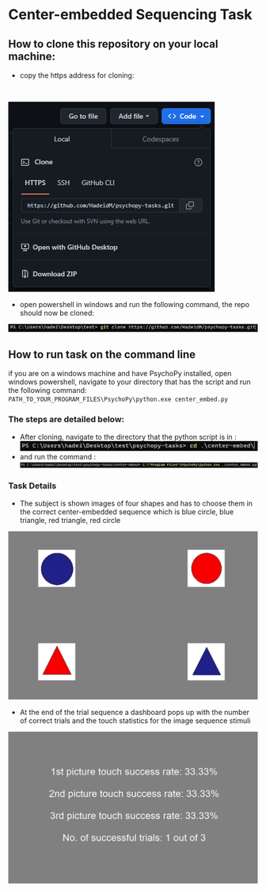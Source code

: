 # Center-embedded Sequencing Task

## How to clone this repository on your local machine: 
- copy the https address for cloning:

<br/>

![clone](/match-to-sample/images/clone.png)

- open powershell in windows and run the following command, the repo should now be cloned: 

![cloned](/match-to-sample/images/cloned.png)

## How to run task on the command line

if you are on a windows machine and have PsychoPy installed, open windows powershell, navigate to your directory that has the script and run the following command:
<br/>
`PATH_TO_YOUR_PROGRAM_FILES\PsychoPy\python.exe center_embed.py`
<br/>

### The steps are detailed below: 

- After cloning, navigate to the directory that the python script is in : <br/>
![changeDir](/center-embed/nav2.png)
- and run the command : 
![runCommand](/center-embed/run2.png)

### Task Details

- The subject is shown images of four shapes and has to choose them in the correct center-embedded sequence which is blue circle, blue triangle, red triangle, red circle

![centEmbed](/center-embed/cent.png)

- At the end of the trial sequence a dashboard pops up with the number of correct trials and the touch statistics for the image sequence stimuli

![Dash](/center-embed/dash.png)
